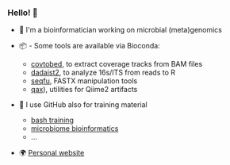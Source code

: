 ### Hello! 👋
 - :dna: I'm a bioinformatician working on microbial (meta)genomics
 - :package: - Some tools are available via Bioconda:
   -  [covtobed](https://github.com/telatin/covtobed), to extract coverage tracks from BAM files
   -  [dadaist2](https://quadram-institute-bioscience.github.io/dadaist2), to analyze 16s/ITS from reads to R
   -  [seqfu](https://telatin.github.io/qax), FASTX manipulation tools
   -  [qax](https://telatin.github.io/qax)), utilities for Qiime2 artifacts
  
 - :book: I use GitHub also for training material
   - [bash training](https://github.com/telatin/learn_bash/wiki)
   - [microbiome bioinformatics](https://telatin.github.io/microbiome-bioinformatics/)
   - ...
 - :earth_africa:  [Personal website](https://telatin.github.io)
 
<!--
**telatin/telatin** is a ✨ _special_ ✨ repository because its `README.md` (this file) appears on your GitHub profile.

Here are some ideas to get you started:

- 🔭 I’m currently working on ...
- 🌱 I’m currently learning ...
- 👯 I’m looking to collaborate on ...
- 🤔 I’m looking for help with ...
- 💬 Ask me about ...
- 📫 How to reach me: ...
- 😄 Pronouns: ...
- ⚡ Fun fact: ...
-->
